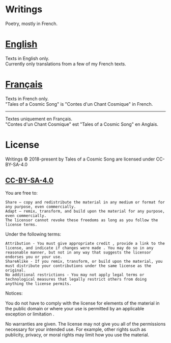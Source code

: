 # Writings
Poetry, mostly in French.

# [English](English/Translations/)

Texts in English only.  
Currently only translations from a few of my French texts.

# [Français](Français)

Texts in French only.  
"Tales of a Cosmic Song" is "Contes d'un Chant Cosmique" in French.  

---

Textes uniquement en Français.  
"Contes d'un Chant Cosmique" est "Tales of a Cosmic Song" en Anglais.

# License

Writings © 2018-present by Tales of a Cosmic Song are licensed under CC-BY-SA-4.0

<!-- SPDX-License-Identifier: CC-BY-SA-4.0 -->

## [CC-BY-SA-4.0](LICENSE)

You are free to:

    Share — copy and redistribute the material in any medium or format for any purpose, even commercially.
    Adapt — remix, transform, and build upon the material for any purpose, even commercially.
    The licensor cannot revoke these freedoms as long as you follow the license terms.

Under the following terms:

    Attribution - You must give appropriate credit , provide a link to the license, and indicate if changes were made . You may do so in any reasonable manner, but not in any way that suggests the licensor endorses you or your use.
    ShareAlike - If you remix, transform, or build upon the material, you must distribute your contributions under the same license as the original.
    No additional restrictions - You may not apply legal terms or technological measures that legally restrict others from doing anything the license permits.

Notices:

You do not have to comply with the license for elements of the material in the public domain or where your use is permitted by an applicable exception or limitation .

No warranties are given. The license may not give you all of the permissions necessary for your intended use. For example, other rights such as publicity, privacy, or moral rights may limit how you use the material.
